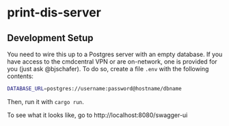 # print-dis-server

## Development Setup

You need to wire this up to a Postgres server with an empty database. If you have access to the cmdcentral VPN or are on-network, one is provided for you (just ask @bjschafer).
To do so, create a file `.env` with the following contents:

```bash
DATABASE_URL=postgres://username:password@hostname/dbname
```

Then, run it with `cargo run`.

To see what it looks like, go to http://localhost:8080/swagger-ui